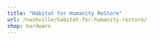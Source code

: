 ```yaml
---
title: "Habitat for Humanity ReStore"
url: /nashville/habitat-for-humanity-restore/
shop: hardware
---
```

